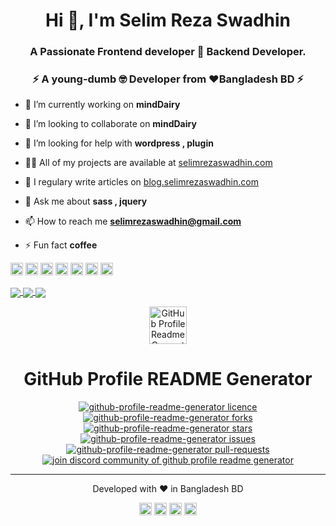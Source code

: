 
<h1 align="center">Hi 👋, I'm Selim Reza Swadhin</h1>
<h3 align="center">A Passionate Frontend developer 👋 Backend Developer.</h3>
<h3 align="center">⚡ A young-dumb 🤓 Developer from ❤️Bangladesh BD ⚡</h3>

- 🔭 I’m currently working on **mindDairy**

- 👯 I’m looking to collaborate on **mindDairy**

- 🤔 I’m looking for help with **wordpress , plugin**

- 👨‍💻 All of my projects are available at [selimrezaswadhin.com](selimrezaswadhin.com)

- 📝 I regulary write articles on [blog.selimrezaswadhin.com](blog.selimrezaswadhin.com)

- 💬 Ask me about **sass , jquery**

- 📫 How to reach me **selimrezaswadhin@gmail.com**

- ⚡ Fun fact **coffee**

<p align="left">
 <img src="https://devicons.github.io/devicon/devicon.git/icons/c/c-original.svg" alt="c" width="20" height="20"/>
 <img src="https://devicons.github.io/devicon/devicon.git/icons/javascript/javascript-original.svg" alt="javascript" width="20" height="20"/>
 <img src="https://devicons.github.io/devicon/devicon.git/icons/laravel/laravel-plain-wordmark.svg" alt="laravel" width="20" height="20"/>
 <img src="https://devicons.github.io/devicon/devicon.git/icons/php/php-original.svg" alt="php" width="20" height="20"/> 
 <img src="https://devicons.github.io/devicon/devicon.git/icons/python/python-original-wordmark.svg" alt="python" width="20" height="20"/>
 <img src="https://cdn.jsdelivr.net/npm/simple-icons@3.1.0/icons/flutter.svg" alt="flutter" width="20" height="20"/>
 <img src="https://cdn.jsdelivr.net/npm/simple-icons@3.1.0/icons/dart.svg" alt="dart" width="20" height="20"/>
</p>

<a href="https://github.com/Selim-Reza-Swadhin">
  <img align="center" src="https://github-readme-stats.vercel.app/api/top-langs/?username=Selim-Reza-Swadhin&theme=merko&show_icon=true" />
</a>
<a href="https://github.com/Selim-Reza-Swadhin">
 <img align="center" src="https://github-readme-stats.vercel.app/api?username=Selim-Reza-Swadhin&theme=highcontrast&show_icons=true"/>
</a>

<a href="https://github.com/Selim-Reza-Swadhin">
 <img align="center" src="https://github-readme-stats.vercel.app/api/pin/?username=Selim-Reza-Swadhin&repo=Sass-Project-Tutorial"/>
</a>


<p align="center">
  <a href="https://rahuldkjain.github.io/gh-profile-readme-generator">
    <img alt="GitHub Profile Readme Generator" src="./src/images/mdg.png" width="60" />
  </a>
</p>
<h1 align="center">
  GitHub Profile README Generator
</h1>

<p align="center">
<a href="https://github.com/rahuldkjain/github-profile-readme-generator/blob/master/LICENSE" target="blank">
<img src="https://img.shields.io/github/license/rahuldkjain/github-profile-readme-generator?style=flat-square" alt="github-profile-readme-generator licence" />
</a>
<a href="https://github.com/rahuldkjain/github-profile-readme-generator/fork" target="blank">
<img src="https://img.shields.io/github/forks/rahuldkjain/github-profile-readme-generator?style=flat-square" alt="github-profile-readme-generator forks"/>
</a>
<a href="https://github.com/rahuldkjain/github-profile-readme-generator/stargazers" target="blank">
<img src="https://img.shields.io/github/stars/rahuldkjain/github-profile-readme-generator?style=flat-square" alt="github-profile-readme-generator stars"/>
</a>
<a href="https://github.com/rahuldkjain/github-profile-readme-generator/issues" target="blank">
<img src="https://img.shields.io/github/issues/rahuldkjain/github-profile-readme-generator?style=flat-square" alt="github-profile-readme-generator issues"/>
</a>
<a href="https://github.com/rahuldkjain/github-profile-readme-generator/pulls" target="blank">
<img src="https://img.shields.io/github/issues-pr/rahuldkjain/github-profile-readme-generator?style=flat-square" alt="github-profile-readme-generator pull-requests"/>
</a>
<a href="https://discord.gg/HHMs7Eg" target="blank">
<img src="https://img.shields.io/discord/735303195105951764?label=Join%20Community&logo=discord&style=flat-square" alt="join discord community of github profile readme generator"/>
</a>
</p>






<hr>
<p align="center">
Developed with ❤️ in Bangladesh BD 
</p>




<p align="center">
<a href="https://twitter.com/" target="blank"><img align="center" src="https://cdn.jsdelivr.net/npm/simple-icons@3.0.1/icons/twitter.svg" alt="Selim-Reza-Swadhin" height="20" width="20" /></a>
<a href="https://linkedin.com/in/" target="blank"><img align="center" src="https://cdn.jsdelivr.net/npm/simple-icons@3.0.1/icons/linkedin.svg" alt="Selim-Reza-Swadhin" height="20" width="20" /></a>
<a href="https://fb.com/" target="blank"><img align="center" src="https://cdn.jsdelivr.net/npm/simple-icons@3.0.1/icons/facebook.svg" alt="Selim-Reza-Swadhin" height="20" width="20" /></a>
<a href="https://instagram.com/" target="blank"><img align="center" src="https://cdn.jsdelivr.net/npm/simple-icons@3.0.1/icons/instagram.svg" alt="Selim-Reza-Swadhin" height="20" width="20" /></a>
</p>

